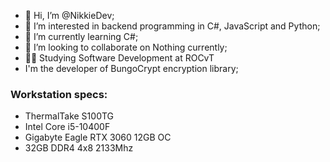 - 👋 Hi, I’m @NikkieDev;
- 👀 I’m interested in backend programming in C#, JavaScript and Python;
- 🌱 I’m currently learning C#;
- 💞️ I’m looking to collaborate on Nothing currently;
- 👩‍🎓 Studying Software Development at ROCvT
- I'm the developer of BungoCrypt encryption library;


### Workstation specs:
 - ThermalTake S100TG
 - Intel Core i5-10400F
 - Gigabyte Eagle RTX 3060 12GB OC
 - 32GB DDR4 4x8 2133Mhz
